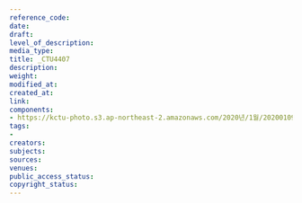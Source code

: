 ```yaml
---
reference_code: 
date: 
draft: 
level_of_description: 
media_type: 
title: _CTU4407
description: 
weight: 
modified_at: 
created_at: 
link: 
components:
- https://kctu-photo.s3.ap-northeast-2.amazonaws.com/2020년/1월/20200109_현대제철+위험의+외주화+금지+편법+꼼수+회피+규탄+및+정규직+전환+촉구+기자회견/_CTU4407.jpg
tags:
- 
creators: 
subjects: 
sources: 
venues: 
public_access_status: 
copyright_status: 
---
```

